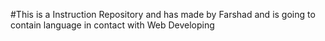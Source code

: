 #This is a Instruction Repository and has made by Farshad and is going to contain language in contact with Web Developing
